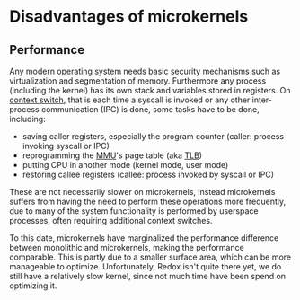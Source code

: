 Disadvantages of microkernels
=============================

Performance
-----------

Any modern operating system needs basic security mechanisms such as virtualization and segmentation of memory. Furthermore any process (including the kernel) has its own stack and variables stored in registers. On [context switch](https://en.wikipedia.org/wiki/Context_switch), that is each time a syscall is invoked or any other inter-process communication (IPC) is done, some tasks have to be done, including:

* saving caller registers, especially the program counter (caller: process invoking syscall or IPC)
* reprogramming the [MMU](https://en.wikipedia.org/wiki/Memory_management_unit)'s page table (aka [TLB](https://en.wikipedia.org/wiki/Translation_lookaside_buffer))
* putting CPU in another mode (kernel mode, user mode)
* restoring callee registers (callee: process invoked by syscall or IPC)

These are not necessarily slower on microkernels, instead microkernels suffers from having the need to perform these operations more frequently, due to many of the system functionality is performed by userspace processes, often requiring additional context switches.

To this date, microkernels have marginalized the performance difference between monolithic and microkernels, making the performance comparable. This is partly due to a smaller surface area, which can be more manageable to optimize. Unfortunately, Redox isn't quite there yet, we do still have a relatively slow kernel, since not much time have been spend on optimizing it.
